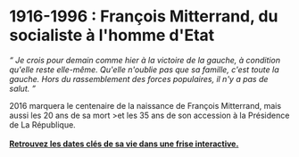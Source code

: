 # 1916-1996 : François Mitterrand, du socialiste à l'homme d'Etat
<p>
<i>&ldquo; Je crois pour demain comme hier à la victoire de la gauche, à condition qu'elle reste elle-même. Qu'elle n'oublie pas que sa famille, c'est toute la gauche. Hors du rassemblement des forces populaires, il n'y a pas de salut. &rdquo;</i>
</p>
<p>
2016 marquera le centenaire de la naissance de François Mitterrand, mais aussi les 20 ans de sa mort >et les 35 ans de son accession à la Présidence de La République.<br/><br/>
<a href="http://webteamps.github.io/timeline-mitterrand/" title"Retrouvez les dates clés de sa vie dans une frise interactive" target="_blank"><strong>Retrouvez les dates clés de sa vie dans une frise interactive.</strong></a>
</p>

